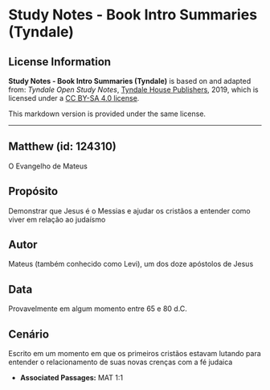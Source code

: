 # Study Notes - Book Intro Summaries (Tyndale)

## License Information

**Study Notes - Book Intro Summaries (Tyndale)** is based on and adapted from: _Tyndale Open Study Notes_, [Tyndale House Publishers](https://tyndaleopenresources.com/), 2019, which is licensed under a [CC BY-SA 4.0 license](https://creativecommons.org/licenses/by-sa/4.0/legalcode.en).

This markdown version is provided under the same license.



--------------------------------

## Matthew (id: 124310)

O Evangelho de Mateus

Propósito
---------

Demonstrar que Jesus é o Messias e ajudar os cristãos a entender como viver em relação ao judaísmo

Autor
-----

Mateus (também conhecido como Levi), um dos doze apóstolos de Jesus

Data
----

Provavelmente em algum momento entre 65 e 80 d.C.

Cenário
-------

Escrito em um momento em que os primeiros cristãos estavam lutando para entender o relacionamento de suas novas crenças com a fé judaica

* **Associated Passages:** MAT 1:1

